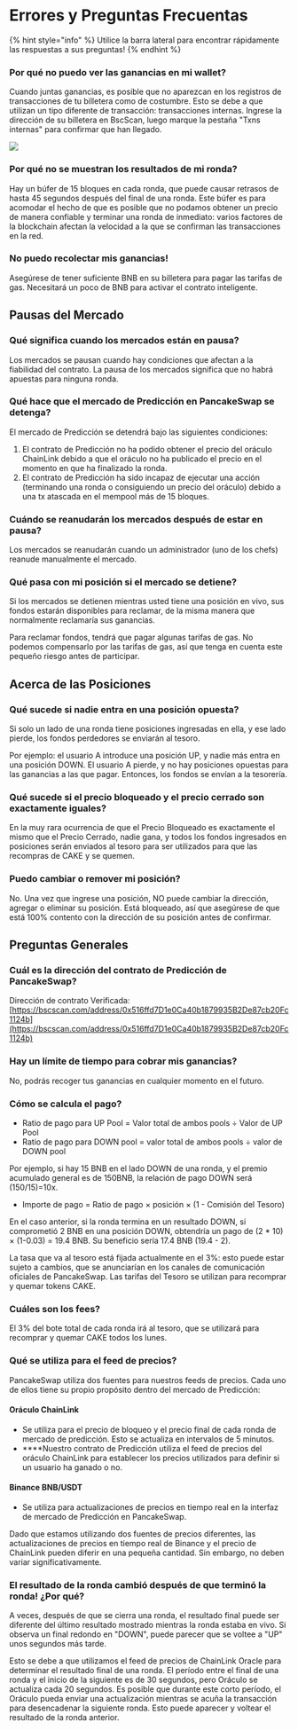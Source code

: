 # Errores y Preguntas Frecuentas

{% hint style="info" %}
Utilice la barra lateral para encontrar rápidamente las respuestas a sus preguntas!
{% endhint %}

### Por qué no puedo ver las ganancias en mi wallet? <a id="why-cant-i-see-my-winnings-in-my-wallet"></a>

Cuando juntas ganancias, es posible que no aparezcan en los registros de transacciones de tu billetera como de costumbre. Esto se debe a que utilizan un tipo diferente de transacción: transacciones internas. Ingrese la dirección de su billetera en BscScan, luego marque la pestaña "Txns internas" para confirmar que han llegado.

![](https://lh5.googleusercontent.com/9NoIvK-oztyEaizCfgrj-poPIP_uWeFDYsa0_nxN3sKUiIwFdACy_BemrtRLJn-ZkyW3LprfRn4s9lL24BOGb-I-t1vHoh5wkuTx7bObHQl5sS7xPmuZEOTVPUXr7LPNAfPfqr12)

### Por qué no se muestran los resultados de mi ronda? <a id="why-arent-the-results-of-my-round-showing"></a>

Hay un búfer de 15 bloques en cada ronda, que puede causar retrasos de hasta 45 segundos después del final de una ronda. Este búfer es para acomodar el hecho de que es posible que no podamos obtener un precio de manera confiable y terminar una ronda de inmediato: varios factores de la blockchain afectan la velocidad a la que se confirman las transacciones en la red.

### No puedo recolectar mis ganancias! <a id="i-cant-collect-my-winnings"></a>

Asegúrese de tener suficiente BNB en su billetera para pagar las tarifas de gas. Necesitará un poco de BNB para activar el contrato inteligente.

## Pausas del Mercado <a id="market-pauses"></a>

### Qué significa cuando los mercados están en pausa? <a id="what-does-it-mean-when-markets-are-paused"></a>

Los mercados se pausan cuando hay condiciones que afectan a la fiabilidad del contrato. La pausa de los mercados significa que no habrá apuestas para ninguna ronda.

### Qué hace que el mercado de Predicción en PancakeSwap se detenga? <a id="what-causes-pancakeswap-prediction-market-to-pause"></a>

El mercado de Predicción se detendrá bajo las siguientes condiciones:

1. El contrato de Predicción no ha podido obtener el precio del oráculo ChainLink debido a que el oráculo no ha publicado el precio en el momento en que ha finalizado la ronda.
2. El contrato de Predicción ha sido incapaz de ejecutar una acción \(terminando una ronda o consiguiendo un precio del oráculo\) debido a una tx atascada en el mempool más de 15 bloques.

### Cuándo se reanudarán los mercados después de estar en pausa? <a id="when-will-the-markets-resume-after-being-paused"></a>

Los mercados se reanudarán cuando un administrador \(uno de los chefs\) reanude manualmente el mercado.

### Qué pasa con mi posición si el mercado se detiene? <a id="what-happens-to-my-position-if-the-market-pauses"></a>

Si los mercados se detienen mientras usted tiene una posición en vivo, sus fondos estarán disponibles para reclamar, de la misma manera que normalmente reclamaría sus ganancias.

Para reclamar fondos, tendrá que pagar algunas tarifas de gas. No podemos compensarlo por las tarifas de gas, así que tenga en cuenta este pequeño riesgo antes de participar.

## Acerca de las Posiciones <a id="about-positions"></a>

### Qué sucede si nadie entra en una posición opuesta? <a id="what-happens-if-no-one-enters-an-opposing-position"></a>

Si solo un lado de una ronda tiene posiciones ingresadas en ella, y ese lado pierde, los fondos perdedores se enviarán al tesoro. 

  
Por ejemplo: el usuario A introduce una posición UP, y nadie más entra en una posición DOWN. El usuario A pierde, y no hay posiciones opuestas para las ganancias a las que pagar. Entonces, los fondos se envían a la tesorería.

### Qué sucede si el precio bloqueado y el precio cerrado son exactamente iguales? <a id="what-happens-if-the-locked-price-and-closed-price-are-the-exact-same"></a>

En la muy rara ocurrencia de que el Precio Bloqueado es exactamente el mismo que el Precio Cerrado, nadie gana, y todos los fondos ingresados en posiciones serán enviados al tesoro para ser utilizados para que las recompras de CAKE y se quemen.

### **Puedo cambiar o remover mi posición?** <a id="can-i-change-or-remove-my-position"></a>

No. Una vez que ingrese una posición, NO puede cambiar la dirección, agregar o eliminar su posición. Está bloqueado, así que asegúrese de que está 100% contento con la dirección de su posición antes de confirmar.

## Preguntas Generales <a id="general-questions"></a>

### Cuál es la dirección del contrato de Predicción de PancakeSwap? <a id="whats-the-pancakeswap-prediction-contract-address"></a>

Dirección de contrato Verificada: [https://bscscan.com/address/0x516ffd7D1e0Ca40b1879935B2De87cb20Fc1124b](https://bscscan.com/address/0x516ffd7D1e0Ca40b1879935B2De87cb20Fc1124b)​

### Hay un límite de tiempo para cobrar mis ganancias? <a id="is-there-a-time-limit-before-i-can-collect-my-winnings"></a>

No, podrás recoger tus ganancias en cualquier momento en el futuro.

### Cómo se calcula el pago? <a id="how-is-the-payout-calculated"></a>

* Ratio de pago para UP Pool = Valor total de ambos pools ÷ Valor de UP Pool
* Ratio de pago para DOWN pool = valor total de ambos pools ÷ valor de DOWN pool

 Por ejemplo, si hay 15 BNB en el lado DOWN de una ronda, y el premio acumulado general es de 150BNB, la relación de pago DOWN será \(150/15\)=10x.

* Importe de pago = Ratio de pago × posición × \(1 - Comisión del Tesoro\)

En el caso anterior, si la ronda termina en un resultado DOWN, si comprometió 2 BNB en una posición DOWN, obtendría un pago de \(2 \* 10\) × \(1-0.03\) = 19.4 BNB. Su beneficio sería 17.4 BNB \(19.4 - 2\).

La tasa que va al tesoro está fijada actualmente en el 3%: esto puede estar sujeto a cambios, que se anunciarían en los canales de comunicación oficiales de PancakeSwap. Las tarifas del Tesoro se utilizan para recomprar y quemar tokens CAKE.

### Cuáles son los fees? <a id="what-are-the-fees"></a>

El 3% del bote total de cada ronda irá al tesoro, que se utilizará para recomprar y quemar CAKE todos los lunes.

### Qué se utiliza para el feed de precios? <a id="what-are-you-using-for-your-price-feed"></a>

PancakeSwap utiliza dos fuentes para nuestros feeds de precios. Cada uno de ellos tiene su propio propósito dentro del mercado de Predicción:

#### Oráculo ChainLink <a id="chainlink-oracle"></a>

* Se utiliza para el precio de bloqueo y el precio final de cada ronda de mercado de predicción. Esto se actualiza en intervalos de 5 minutos.
*  ****Nuestro contrato de Predicción utiliza el feed de precios del oráculo ChainLink para establecer los precios utilizados para definir si un usuario ha ganado o no.

#### Binance BNB/USDT <a id="binance-bnb-usdt"></a>

* Se utiliza para actualizaciones de precios en tiempo real en la interfaz de mercado de Predicción en PancakeSwap.

Dado que estamos utilizando dos fuentes de precios diferentes, las actualizaciones de precios en tiempo real de Binance y el precio de ChainLink pueden diferir en una pequeña cantidad. Sin embargo, no deben variar significativamente.

### El resultado de la ronda cambió después de que terminó la ronda! ¿Por qué? <a id="the-rounds-result-changed-after-the-round-ended-why"></a>

A veces, después de que se cierra una ronda, el resultado final puede ser diferente del último resultado mostrado mientras la ronda estaba en vivo. Si observa un final redondo en "DOWN", puede parecer que se voltee a "UP" unos segundos más tarde.

Esto se debe a que utilizamos el feed de precios de ChainLink Oracle para determinar el resultado final de una ronda. El período entre el final de una ronda y el inicio de la siguiente es de 30 segundos, pero Oráculo se actualiza cada 20 segundos. Es posible que durante este corto período, el Oráculo pueda enviar una actualización mientras se acuña la transacción para desencadenar la siguiente ronda. Esto puede aparecer y voltear el resultado de la ronda anterior.

